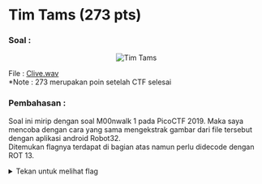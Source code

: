 # Tim Tams (273 pts)

### Soal :  
<p align="center">
  <img src="https://i.imgur.com/Hmd1zAq.png" alt="Tim Tams"></img>
</p>


File : [Clive.wav](https://github.com/rifqihz/Arsip-WU/blob/master/Down%20Under%20CTF%202020/misc/Tim%20Tams/Clive.wav)  
*Note : 273 merupakan poin setelah CTF selesai
### Pembahasan : 
Soal ini mirip dengan soal M00nwalk 1 pada PicoCTF 2019. Maka saya mencoba dengan cara yang sama mengekstrak gambar dari file tersebut dengan aplikasi android Robot32.  
Ditemukan flagnya terdapat di bagian atas namun perlu didecode dengan ROT 13.

<details>
<summary>Tekan untuk melihat flag</summary>
DUCTF{HUMBLE_M3M3_1ORD}
</details>
